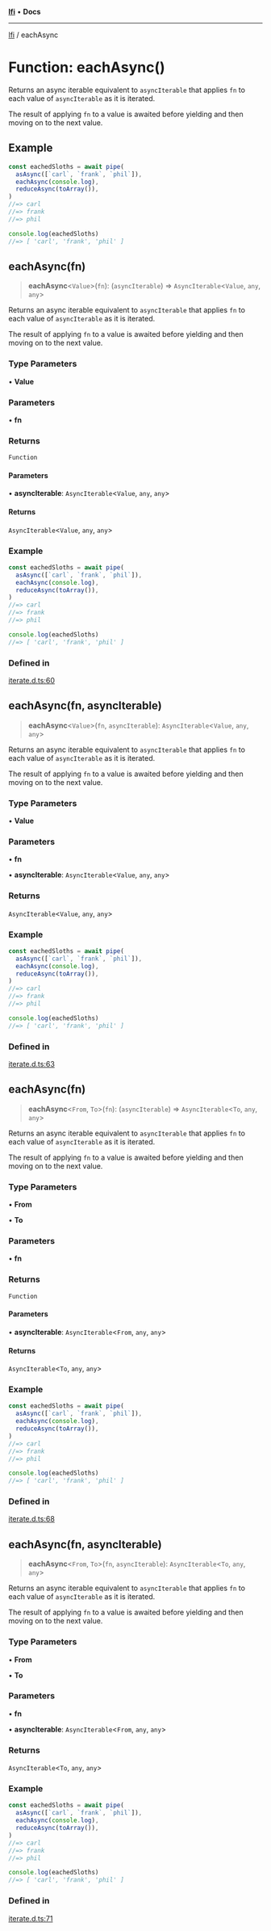 [**lfi**](../readme.md) • **Docs**

---

[lfi](../globals.md) / eachAsync

# Function: eachAsync()

Returns an async iterable equivalent to `asyncIterable` that applies `fn` to
each value of `asyncIterable` as it is iterated.

The result of applying `fn` to a value is awaited before yielding and then
moving on to the next value.

## Example

```js
const eachedSloths = await pipe(
  asAsync([`carl`, `frank`, `phil`]),
  eachAsync(console.log),
  reduceAsync(toArray()),
)
//=> carl
//=> frank
//=> phil

console.log(eachedSloths)
//=> [ 'carl', 'frank', 'phil' ]
```

## eachAsync(fn)

> **eachAsync**\<`Value`\>(`fn`): (`asyncIterable`) => `AsyncIterable`\<`Value`,
> `any`, `any`\>

Returns an async iterable equivalent to `asyncIterable` that applies `fn` to
each value of `asyncIterable` as it is iterated.

The result of applying `fn` to a value is awaited before yielding and then
moving on to the next value.

### Type Parameters

• **Value**

### Parameters

• **fn**

### Returns

`Function`

#### Parameters

• **asyncIterable**: `AsyncIterable`\<`Value`, `any`, `any`\>

#### Returns

`AsyncIterable`\<`Value`, `any`, `any`\>

### Example

```js
const eachedSloths = await pipe(
  asAsync([`carl`, `frank`, `phil`]),
  eachAsync(console.log),
  reduceAsync(toArray()),
)
//=> carl
//=> frank
//=> phil

console.log(eachedSloths)
//=> [ 'carl', 'frank', 'phil' ]
```

### Defined in

[iterate.d.ts:60](https://github.com/TomerAberbach/lfi/blob/85d6360ac7d8f71c70f308d2ace5bc2aa99ab03d/src/operations/iterate.d.ts#L60)

## eachAsync(fn, asyncIterable)

> **eachAsync**\<`Value`\>(`fn`, `asyncIterable`): `AsyncIterable`\<`Value`,
> `any`, `any`\>

Returns an async iterable equivalent to `asyncIterable` that applies `fn` to
each value of `asyncIterable` as it is iterated.

The result of applying `fn` to a value is awaited before yielding and then
moving on to the next value.

### Type Parameters

• **Value**

### Parameters

• **fn**

• **asyncIterable**: `AsyncIterable`\<`Value`, `any`, `any`\>

### Returns

`AsyncIterable`\<`Value`, `any`, `any`\>

### Example

```js
const eachedSloths = await pipe(
  asAsync([`carl`, `frank`, `phil`]),
  eachAsync(console.log),
  reduceAsync(toArray()),
)
//=> carl
//=> frank
//=> phil

console.log(eachedSloths)
//=> [ 'carl', 'frank', 'phil' ]
```

### Defined in

[iterate.d.ts:63](https://github.com/TomerAberbach/lfi/blob/85d6360ac7d8f71c70f308d2ace5bc2aa99ab03d/src/operations/iterate.d.ts#L63)

## eachAsync(fn)

> **eachAsync**\<`From`, `To`\>(`fn`): (`asyncIterable`) =>
> `AsyncIterable`\<`To`, `any`, `any`\>

Returns an async iterable equivalent to `asyncIterable` that applies `fn` to
each value of `asyncIterable` as it is iterated.

The result of applying `fn` to a value is awaited before yielding and then
moving on to the next value.

### Type Parameters

• **From**

• **To**

### Parameters

• **fn**

### Returns

`Function`

#### Parameters

• **asyncIterable**: `AsyncIterable`\<`From`, `any`, `any`\>

#### Returns

`AsyncIterable`\<`To`, `any`, `any`\>

### Example

```js
const eachedSloths = await pipe(
  asAsync([`carl`, `frank`, `phil`]),
  eachAsync(console.log),
  reduceAsync(toArray()),
)
//=> carl
//=> frank
//=> phil

console.log(eachedSloths)
//=> [ 'carl', 'frank', 'phil' ]
```

### Defined in

[iterate.d.ts:68](https://github.com/TomerAberbach/lfi/blob/85d6360ac7d8f71c70f308d2ace5bc2aa99ab03d/src/operations/iterate.d.ts#L68)

## eachAsync(fn, asyncIterable)

> **eachAsync**\<`From`, `To`\>(`fn`, `asyncIterable`): `AsyncIterable`\<`To`,
> `any`, `any`\>

Returns an async iterable equivalent to `asyncIterable` that applies `fn` to
each value of `asyncIterable` as it is iterated.

The result of applying `fn` to a value is awaited before yielding and then
moving on to the next value.

### Type Parameters

• **From**

• **To**

### Parameters

• **fn**

• **asyncIterable**: `AsyncIterable`\<`From`, `any`, `any`\>

### Returns

`AsyncIterable`\<`To`, `any`, `any`\>

### Example

```js
const eachedSloths = await pipe(
  asAsync([`carl`, `frank`, `phil`]),
  eachAsync(console.log),
  reduceAsync(toArray()),
)
//=> carl
//=> frank
//=> phil

console.log(eachedSloths)
//=> [ 'carl', 'frank', 'phil' ]
```

### Defined in

[iterate.d.ts:71](https://github.com/TomerAberbach/lfi/blob/85d6360ac7d8f71c70f308d2ace5bc2aa99ab03d/src/operations/iterate.d.ts#L71)
